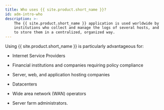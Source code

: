 ```yaml
---
title: Who uses {{ site.product.short_name }}?
id: adm-intro-who
description: >-
	The {{ site.product.short_name }} application is used worldwide by companies and
	institutions who collect and manage the logs of several hosts, and want
	to store them in a centralized, organized way.
---
```


Using {{ site.product.short_name }} is particularly advantageous for:

- Internet Service Providers

- Financial institutions and companies requiring policy compliance

- Server, web, and application hosting companies

- Datacenters

- Wide area network (WAN) operators

- Server farm administrators.
